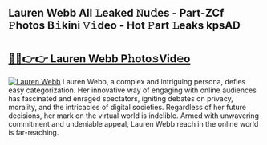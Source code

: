## Lauren Webb All 𝙻eaked 𝙽u𝚍es - Part-ZCf 𝙿hotos B𝚒kini 𝚅𝚒deo - Hot 𝙿art 𝙻eaks kpsAD

# <h2><a href="http://ld4kdp.urlbe.top/?page=Lauren+Webb">🔗🔗👉👉 Lauren Webb P𝚑oto𝚜Vid𝚎o</a></h2>

[![Lauren Webb](https://i.imgur.com/eBuTRDB.gif)](http://ld4kdp.urlbe.top/?page=Lauren+Webb)
Lauren Webb, a complex and intriguing persona, defies easy categorization. Her innovative way of engaging with online audiences has fascinated and enraged spectators, igniting debates on privacy, morality, and the intricacies of digital societies. Regardless of her future decisions, her mark on the virtual world is indelible. Armed with unwavering commitment and undeniable appeal, Lauren Webb reach in the online world is far-reaching.
